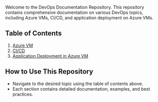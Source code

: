 Welcome to the DevOps Documentation Repository. This repository contains comprehensive documentation on various DevOps topics, including Azure VMs, CI/CD, and application deployment on Azure VMs.

## Table of Contents
1. [Azure VM](./Azure_VM/README.md)
2. [CI/CD](./CI_CD/README.md)
3. [Application Deployment in Azure VM](./Application_Deployment_Azure_VM/README.md)

## How to Use This Repository
- Navigate to the desired topic using the table of contents above.
- Each section contains detailed documentation, examples, and best practices.
